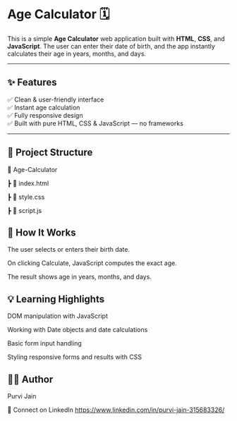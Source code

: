 # Age Calculator 🗓️

This is a simple **Age Calculator** web application built with **HTML**, **CSS**, and **JavaScript**. The user can enter their date of birth, and the app instantly calculates their age in years, months, and days.

---

## ✨ **Features**

✅ Clean & user-friendly interface  
✅ Instant age calculation  
✅ Fully responsive design  
✅ Built with pure HTML, CSS & JavaScript — no frameworks

---

## 📂 **Project Structure**

📂 Age-Calculator

┣ 📜 index.html

┣ 📜 style.css

┣ 📜 script.js

## 🚀 How It Works
The user selects or enters their birth date.

On clicking Calculate, JavaScript computes the exact age.

The result shows age in years, months, and days.

## 💡 Learning Highlights
DOM manipulation with JavaScript

Working with Date objects and date calculations

Basic form input handling

Styling responsive forms and results with CSS

## 👩‍💻 Author
Purvi Jain

📌 Connect on LinkedIn
https://www.linkedin.com/in/purvi-jain-315683326/
